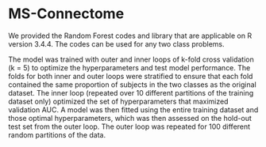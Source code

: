# MS-Connectome

We provided the Random Forest codes and library that are applicable on R version 3.4.4. The codes can be used for any two class problems.

The model was trained with outer and inner loops of k-fold cross validation (k = 5) to optimize the hyperparameters and test model performance. The folds for both inner and outer loops were stratified to ensure that each fold contained the same proportion of subjects in the two classes as the original dataset. The inner loop (repeated over 10 different partitions of the training dataset only) optimized the set of hyperparameters that maximized validation AUC. A model was then fitted using the entire training dataset and those optimal hyperparameters, which was then assessed on the hold-out test set from the outer loop. The outer loop was repeated for 100 different random partitions of the data. 


